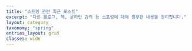 ```yaml
---
title: "스프링 관련 최근 포스트"
excerpt: "다른 블로그, 책, 온라인 강의 등 스프링에 대해 공부한 내용을 정리합니다."
layout: category
taxonomy: "spring"
entries_layout: grid
classes: wide
---
```

